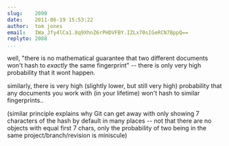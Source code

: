 ```yaml
---
slug:    2090
date:    2011-06-19 15:53:22
author:  tom jones
email:   IWa_Jfy4lCa1.8q9XhnZ6rPHDVFBY.IZLx70sIGeRCN7BppQ==
replyto: 2088
...
```


well, "there is no mathematical guarantee that two different documents
won't hash to <em>exactly</em> the same fingerprint" -- there is only
very high probability that it wont happen.

similarly, there is very high (slightly lower, but still very high)
probability that any documents you work with (in your lifetime) won't
hash to similar fingerprints..

(similar principle explains why Git can get away with only showing 7
characters of the hash by default in many places -- not that there are
no objects with equal first 7 chars, only the probability of two being
in the same project/branch/revision is miniscule)
